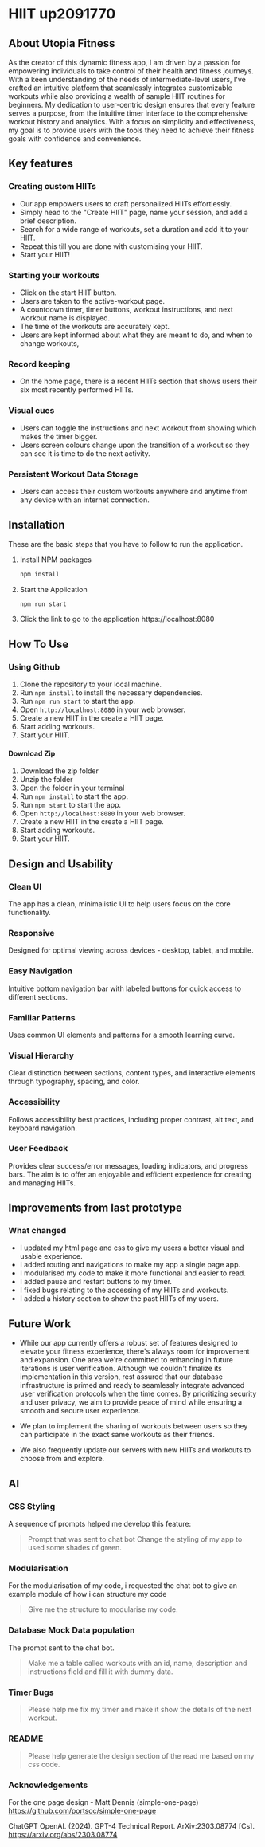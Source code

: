 # HIIT up2091770

## About Utopia Fitness
As the creator of this dynamic fitness app, I am driven by a passion for empowering individuals to take control of their health and fitness journeys. 
With a keen understanding of the needs of intermediate-level users, I've crafted an intuitive platform that seamlessly integrates customizable workouts while also providing a wealth of sample HIIT routines for beginners.
My dedication to user-centric design ensures that every feature serves a purpose, from the intuitive timer interface to the comprehensive workout history and analytics. 
With a focus on simplicity and effectiveness, my goal is to provide users with the tools they need to achieve their fitness goals with confidence and convenience.

## Key features

### Creating custom HIITs
- Our app empowers users to craft personalized HIITs effortlessly. 
- Simply head to the "Create HIIT" page, name your session, and add a brief description. 
- Search for a wide range of workouts, set a duration and add it to your HIIT.
- Repeat this till you are done with customising your HIIT.
- Start your HIIT!

### Starting your workouts
- Click on the start HIIT button.
- Users are taken to the active-workout page.
- A countdown timer, timer buttons, workout instructions, and next workout name is displayed.
- The time of the workouts are accurately kept.
- Users are kept informed about what they are meant to do, and when to change workouts,

### Record keeping
- On the home page, there is a recent HIITs section that shows users their six most recently performed HIITs.

### Visual cues
- Users can toggle the instructions and next workout from showing which makes the timer bigger. 
- Users screen colours change upon the transition of a workout so they can see it is time to do the next activity. 

### Persistent Workout Data Storage
- Users can access their custom workouts anywhere and anytime from any device with an internet connection. 

## Installation
These are the basic steps that you have to follow to run the application.
1. Install NPM packages
   ```sh
   npm install
   ```
2. Start the Application 
    ```sh
    npm run start
    ```
3. Click the link to go to the application
    https://localhost:8080

## How To Use

### Using Github
  1. Clone the repository to your local machine.
  2. Run `npm install` to install the necessary dependencies.
  3. Run `npm run start` to start the app.
  4. Open `http://localhost:8080` in your web browser.
  5. Create a new HIIT in the create a HIIT page.
  6. Start adding workouts.
  7. Start your HIIT.

#### Download Zip

  1. Download the zip folder
  2. Unzip the folder
  3. Open the folder in your terminal
  4. Run `npm install` to start the app.
  5. Run `npm start` to start the app.
  6. Open `http://localhost:8080` in your web browser.
  7. Create a new HIIT in the create a HIIT page.
  8. Start adding workouts.
  9. Start your HIIT.



## Design and Usability

### Clean UI
The app has a clean, minimalistic UI to help users focus on the core functionality.

### Responsive
Designed for optimal viewing across devices - desktop, tablet, and mobile.

### Easy Navigation
Intuitive bottom navigation bar with labeled buttons for quick access to different sections.

### Familiar Patterns
Uses common UI elements and patterns for a smooth learning curve.

### Visual Hierarchy
Clear distinction between sections, content types, and interactive elements through typography, spacing, and color.

### Accessibility
Follows accessibility best practices, including proper contrast, alt text, and keyboard navigation.

### User Feedback
Provides clear success/error messages, loading indicators, and progress bars.
The aim is to offer an enjoyable and efficient experience for creating and managing HIITs.

## Improvements from last prototype
### What changed
- I updated my html page and css to give my users a better visual and usable experience.
- I added routing and navigations to make my app a single page app.
- I modularised my code to make it more functional and easier to read.
- I added pause and restart buttons to my timer.
- I fixed bugs relating to the accessing of my HIITs and workouts.
- I added a history section to show the past HIITs of my users.

## Future Work
- While our app currently offers a robust set of features designed to elevate your fitness experience, there's always room for improvement and expansion. One area we're committed to enhancing in future iterations is user verification. Although we couldn't finalize its implementation in this version, rest assured that our database infrastructure is primed and ready to seamlessly integrate advanced user verification protocols when the time comes. By prioritizing security and user privacy, we aim to provide peace of mind while ensuring a smooth and secure user experience. 

- We plan to implement the sharing of workouts between users so they can participate in the exact same workouts as their friends. 

- We also frequently update our servers with new HIITs and workouts to choose from and explore.

## AI

### CSS Styling
A sequence of prompts helped me develop this feature:

>  Prompt that was sent to chat bot
Change the styling of my app to used some shades of green.


### Modularisation
For the modularisation of my code, i requested the chat bot to give an example module of how i can structure my code

> Give me the structure to modularise my code.

### Database Mock Data population 
The prompt sent to the chat bot.

> Make me a table called workouts with an id, name, description and instructions field and fill it with dummy data.

### Timer Bugs

> Please help me fix my timer and make it show the details of the next workout.

### README

> Please help generate the design section of the read me based on my css code.

### Acknowledgements
For the one page design - Matt Dennis (simple-one-page) https://github.com/portsoc/simple-one-page

ChatGPT
OpenAI. (2024). GPT-4 Technical Report. ArXiv:2303.08774 [Cs]. https://arxiv.org/abs/2303.08774